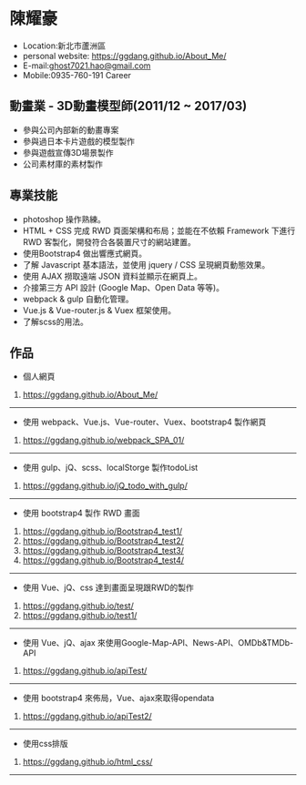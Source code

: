 # 陳耀豪
* Location:新北市蘆洲區
* personal website: https://ggdang.github.io/About_Me/
* E-mail:ghost7021.hao@gmail.com
* Mobile:0935-760-191
Career
## 動畫業 - 3D動畫模型師(2011/12 ~ 2017/03)
* 參與公司內部新的動畫專案
* 參與過日本卡片遊戲的模型製作
* 參與遊戲宣傳3D場景製作
* 公司素材庫的素材製作
## 專業技能
* photoshop 操作熟練。
* HTML + CSS 完成 RWD 頁面架構和布局；並能在不依賴 Framework 下進行 RWD 客製化，開發符合各裝置尺寸的網站建置。
* 使用Bootstrap4 做出響應式網頁。
* 了解 Javascript 基本語法，並使用 jquery / CSS 呈現網頁動態效果。
* 使用 AJAX 撈取遠端 JSON 資料並顯示在網頁上。
* 介接第三方 API 設計 (Google Map、Open Data 等等)。
* webpack & gulp 自動化管理。
* Vue.js & Vue-router.js & Vuex 框架使用。
* 了解scss的用法。
## 作品
* 個人網頁
1. https://ggdang.github.io/About_Me/
***
* 使用 webpack、Vue.js、Vue-router、Vuex、bootstrap4 製作網頁
1. https://ggdang.github.io/webpack_SPA_01/
***
* 使用 gulp、jQ、scss、localStorge 製作todoList
1. https://ggdang.github.io/jQ_todo_with_gulp/
***
* 使用 bootstrap4 製作 RWD 畫面
1. https://ggdang.github.io/Bootstrap4_test1/
2. https://ggdang.github.io/Bootstrap4_test2/
3. https://ggdang.github.io/Bootstrap4_test3/
4. https://ggdang.github.io/Bootstrap4_test4/
***
* 使用 Vue、jQ、css 達到畫面呈現跟RWD的製作
1. https://ggdang.github.io/test/
2. https://ggdang.github.io/test1/
***
* 使用 Vue、jQ、ajax 來使用Google-Map-API、News-API、OMDb&TMDb-API
1. https://ggdang.github.io/apiTest/
***
* 使用 bootstrap4 來佈局，Vue、ajax來取得opendata
1. https://ggdang.github.io/apiTest2/
***
* 使用css排版
1. https://ggdang.github.io/html_css/
***

